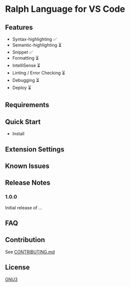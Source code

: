 # Ralph Language for VS Code
## Features
- Syntax-highlighting ✅
- Semantic-highlighting ⏳
- Snippet ✅
- Formatting ⏳
- IntelliSense ⏳
- Linting / Error Checking ⏳
- Debugging ⏳
- Deploy ⏳

## Requirements

## Quick Start
- Install

## Extension Settings

## Known Issues

## Release Notes

### 1.0.0

Initial release of ...

## FAQ

## Contribution

See [CONTRIBUTING.md](./CONTRIBUTING.md)

## License

[GNU3](LICENSE)
